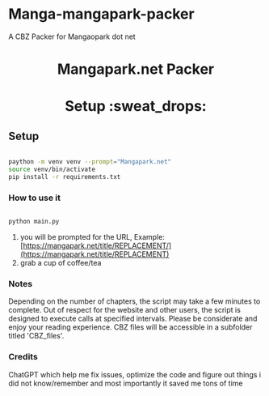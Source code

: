# Manga-mangapark-packer
A CBZ Packer for Mangaopark dot net

<div align="center">
    <h1>Mangapark.net Packer</h1>
</div>

<div align="center">

</div>

<div align="center">
    <h1>Setup :sweat_drops:</h1>
</div>

## Setup

  ```zsh
  
  paython -m venv venv --prompt="Mangapark.net"
  source venv/bin/activate
  pip install -r requirements.txt
  ```

### How to use it

```zsh

python main.py

```

1) you will be prompted for the URL, Example: [https://mangapark.net/title/REPLACEMENT/](https://mangapark.net/title/REPLACEMENT)
2) grab a cup of coffee/tea


### Notes

Depending on the number of chapters, the script may take a few minutes to complete. Out of respect for the website and other users, the script is designed to execute calls at specified intervals. Please be considerate and enjoy your reading experience. CBZ files will be accessible in a subfolder titled 'CBZ_files'.

### Credits

ChatGPT which help me fix issues, optimize the code and figure out things i did not know/remember and most importantly it saved me tons of time


